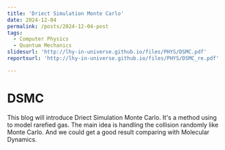 ```yaml
---
title: 'Driect Simulation Monte Carlo'
date: 2024-12-04
permalink: /posts/2024-12-04-post
tags:
  - Computer Physics 
  - Quantum Mechanics
slidesurl: 'http://lhy-in-universe.github.io/files/PHYS/DSMC.pdf'
reportsurl: 'http://lhy-in-universe.github.io/files/PHYS/DSMC_re.pdf'

---
```


DSMC
======

  This blog will introduce Driect Simulation Monte Carlo. It's a method using to model rarefied gas. The main idea is handling the collision randomly like Monte Carlo. And we could get a good result comparing with Molecular Dynamics. 

